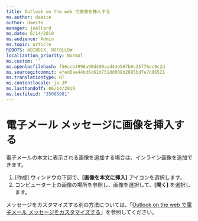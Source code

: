 ```yaml
---
title: Outlook on the web で画像を挿入する
ms.author: daeite
author: daeite
manager: joallard
ms.date: 6/14/2019
ms.audience: Admin
ms.topic: article
ROBOTS: NOINDEX, NOFOLLOW
localization_priority: Normal
ms.custom: ''
ms.openlocfilehash: f56ccb4998a90d490acd44e567b0c35f76ec9c2d
ms.sourcegitcommit: efed0ae44bd6c61d751dd008b2885bd7e7d86521
ms.translationtype: HT
ms.contentlocale: ja-JP
ms.lasthandoff: 06/14/2019
ms.locfileid: "35085981"
---
```

# <a name="insert-a-picture-in-an-email-message"></a>電子メール メッセージに画像を挿入する

電子メールの本文に表示される画像を追加する場合は、インライン画像を追加できます。

1. [作成] ウィンドウの下部で、**[画像を本文に挿入]** アイコンを選択します。
1. コンピューター上の画像の場所を参照し、画像を選択して、**[開く]** を選択します。

メッセージをカスタマイズする別の方法については、「[Outlook on the web で電子メール メッセージをカスタマイズする](https://support.office.com/article/079442eb-6b41-4ff5-b6e0-a83d3967ac41)」を参照してください。